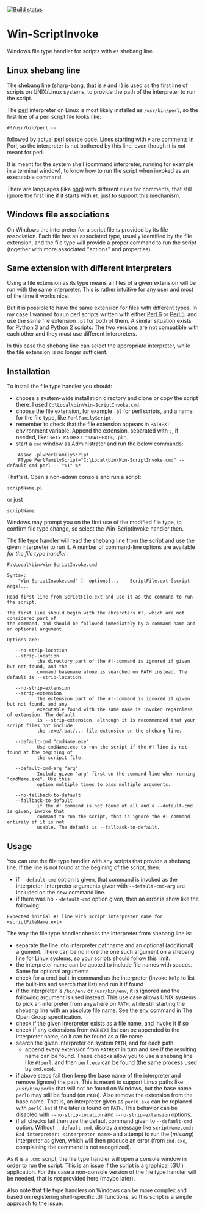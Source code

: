 [![Build status](https://ci.appveyor.com/api/projects/status/q2s48eeh295xnksm/branch/master?svg=true)](https://ci.appveyor.com/project/terminatorul/win-shebang-line/branch/master)

# Win-ScriptInvoke
Windows file type handler for scripts with `#!` shebang line.

## Linux shebang line
The shebang line (sharp-bang, that is `#` and `!`) is used as the first line of scripts on UNIX/Linux systems, to provide the path of the interpreter to run the script.

The [perl](http://www.perl.org/) interpreter on Linux is most likely installed as `/usr/bin/perl`, so the first line of a perl script file looks like:
```
#!/usr/bin/perl --
```
followed by actual perl source code. Lines starting with `#` are comments in Perl, so the interpreter is not bothered by this line, even though it is not meant for perl.

It is meant for the system shell (command interpreter, running for example in a terminal window), to know how to run the script when invoked as an executable command.

There are languages (like [php](http://php.net/)) with different rules for comments, that still ignore the first line if it starts with `#!`, just to support this mechanism.

## Windows file associations
On Windows the interpreter for a script file is provided by its file association. Each file has an associated type, usually identified by the file extension, and the file type will provide a proper command to run the script (together with more associated "actions" and properties).

## Same extension with different interpreters
Using a file extension as its type means all files of a given extension will be run with the same interpreter. This is rather intuitive for any user and most of the time it works nice.

But it is possible to have the same extension for files with different types. In my case I wanned to run perl scripts written with either [Perl 6](https://perl6.org) or [Perl 5](http://www.perl.org/), and use the same file extension `.pl` for both of them. A similar situation exists for [Python 3](https://docs.python.org/3/) and [Python 2](https://docs.python.org/2/) scripts. The two versions are not compatible with each other and they must use different interpreters.

In this case the shebang line can select the appropriate interpreter, while the file extension is no longer sufficient.

## Installation
To install the file type handler you should:
- choose a system-wide installation directory and clone or copy the script there. I used `C:\Local\bin\Win-ScriptInvoke.cmd`.
- choose the file extension, for example `.pl` for perl scripts, and a name for the file type, like `PerlFamilyScript`.
- remember to check that the file extension appears in `PATHEXT` environment variable. Append the extension, separated with `;`, if needed, like: `setx PATHEXT "%PATHEXT%;.pl"`.
- start a `cmd` window as Administrator and run the below commands:
```
    Assoc .pl=PerlFamilyScript
    FType PerlFamilyScript="C:\Local\bin\Win-ScriptInvoke.cmd" --default-cmd perl -- "%1" %*
```
That's it. Open a non-admin console and run a script:
```
scriptName.pl
```
or just
```
scriptName
```

Windows may prompt you on the first use of the modified file type, to confirm file type change, so select the Win-ScriptInvoke handler then.

The file type handler will read the shebang line from the script and use the given interpreter to run it. A number of command-line options are available _for the file type handler_:
```
F:\Local\bin>Win-ScriptInvoke.cmd

Syntax:
    "Win-ScriptInvoke.cmd" [--options]... -- ScriptFile.ext [script-args]...

Read first line from ScriptFile.ext and use it as the command to run the script.

The first line should begin with the chrarcters #!, which are not considered part of
the command, and should be followed immediately by a command name and an optional argument.

Options are:

   --no-strip-location
   --strip-location
           the directory part of the #!-command is ignored if given but not found, and the
           command basename alone is searched on PATH instead. The default is --strip-location.

   --no-strip-extension
   --strip-extension
           The extension part of the #!-command is ignored if given but not found, and any
           executable found with the same name is invoked regardless of extension. The default
           is --strip-extension, although it is recommended that your script files not include
           the .exe/.bat/... file extension on the shebang line.

   --default-cmd "cmdName.exe"
           Use cmdName.exe to run the script if the #! line is not found at the begining of
           the scripit file.

   --default-cmd-arg "arg"
           Include given "arg" first on the command line when running "cmdName.exe". Use this
           option multiple times to pass multiple arguments.

   --no-fallback-to-default
   --fallback-to-default
           if the #! command is not found at all and a --default-cmd is given, invoke that
           command to run the script, that is ignore the #!-command entirely if it is not
           usable. The default is --fallback-to-default.
```

## Usage
You can use the file type handler with any scripts that provide a shebang line. If the line is not found at the begining of the script, then:
- if `--default-cmd` option is given, that command is invoked as the interpreter. Interpreter arguments given with `--default-cmd-arg` are included on the new command line.
- if there was no `--default-cmd` option given, then an error is show like the following:
```
Expected initial #! line with script interpreter name for <scriptFileName.ext>
```

The way the file type handler checks the interpreter from shebang line is:
- separate the line into interpreter pathname and an optional (additional) argument. There can be no more the one such argument on a shebang line for Linux systems, so your scripts should follow this limit.
- the interpreter name can be quoted to include file names with spaces. Same for optional arguments
- check for a cmd built-in command as the interpreter (invoke `help` to list the built-ins and search that list) and run it if found
- if the interpreter is `/bin/env` or `/usr/bin/env`, it is ignored and the following argument is used instead. This use case allows UNIX systems to pick an interpreter from anywhere on  `PATH`, while still starting the shebang line with an absolute file name. See the [env](http://pubs.opengroup.org/onlinepubs/9699919799/utilities/env.html) command in The Open Group specification.
- check if the given interpreter exists as a file name, and invoke it if so
- check if any extensions from `PATHEXT` list can be appended to the interpreter name, so it can be found as a file name
- search the given interpreter on system `PATH`, and for each path:
    * append every extension from `PATHEXT` in turn and see if the resulting name can be found. These checks allow you to use a shebang line like `#!perl`, and then `perl.exe` can be found (the same process used by `cmd.exe`).
- if above steps fail then keep the base name of the interpreter and remove (ignore) the path. This is meant to support Linux paths like `/usr/bin/perl6` that will not be found on Windows, but the base name `perl6` may still be found (on `PATH`). Also remove the extension from the base name. That is, an interpreter given as `perl6.exe` can be replaced with `perl6.bat` if the later is found on `PATH`. This behavior can be disabled with `--no-strip-location` and `--no-strip-extension` options.
- if all checks fail then use the default command given to `--default-cmd` option. Without `--default-cmd`, display a message like `scriptName.cmd: Bad interpreter: <interpreter name>` and attempt to run the (_missing_) interpreter as given, which will then produce an error (from `cmd.exe`, complaining the command is not recognized).

As it is a `.cmd` script, the file type handler will open a console window in order to run the script. This is an issue if the script is a graphical (GUI) application. For this case a non-console version of the file type handler will be needed, that is _not_ provided here (maybe later).

Also note that file type handlers on Windows can be more complex and based on registering shell-specific .dll functions, so this script is a simple approach to the issue.
